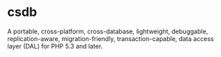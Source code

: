 # csdb
A portable, cross-platform, cross-database, lightweight, debuggable, replication-aware, migration-friendly, transaction-capable, data access layer (DAL) for PHP 5.3 and later.
